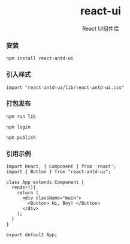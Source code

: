<h1 align="center">react-ui</h1>

<p align="center">React UI组件库</p>

### 安装

```
npm install react-antd-ui
```

### 引入样式

```
import "react-antd-ui/lib/react-antd-ui.css"
```

### 打包发布

```
npm run lib

npm login

npm publish
```

### 引用示例

```
import React, { Component } from 'react';
import { Button } from "react-antd-ui";

class App extends Component {
  render(){
    return (
      <div className="main">
        <Button> Hi, Boy! </Button>
      </div>
    );
  }
}

export default App;
```




